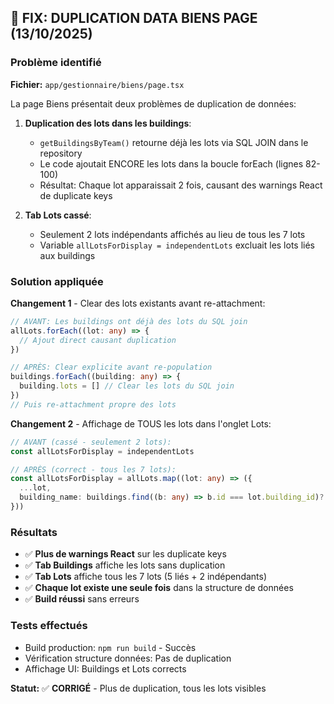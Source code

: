 ## 🐛 FIX: DUPLICATION DATA BIENS PAGE (13/10/2025)

### Problème identifié
**Fichier:** `app/gestionnaire/biens/page.tsx`

La page Biens présentait deux problèmes de duplication de données:

1. **Duplication des lots dans les buildings**:
   - `getBuildingsByTeam()` retourne déjà les lots via SQL JOIN dans le repository
   - Le code ajoutait ENCORE les lots dans la boucle forEach (lignes 82-100)
   - Résultat: Chaque lot apparaissait 2 fois, causant des warnings React de duplicate keys

2. **Tab Lots cassé**:
   - Seulement 2 lots indépendants affichés au lieu de tous les 7 lots
   - Variable `allLotsForDisplay = independentLots` excluait les lots liés aux buildings

### Solution appliquée

**Changement 1** - Clear des lots existants avant re-attachment:
```typescript
// AVANT: Les buildings ont déjà des lots du SQL join
allLots.forEach((lot: any) => {
  // Ajout direct causant duplication
})

// APRÈS: Clear explicite avant re-population
buildings.forEach((building: any) => {
  building.lots = [] // Clear les lots du SQL join
})
// Puis re-attachment propre des lots
```

**Changement 2** - Affichage de TOUS les lots dans l'onglet Lots:
```typescript
// AVANT (cassé - seulement 2 lots):
const allLotsForDisplay = independentLots

// APRÈS (correct - tous les 7 lots):
const allLotsForDisplay = allLots.map((lot: any) => ({
  ...lot,
  building_name: buildings.find((b: any) => b.id === lot.building_id)?.name || null
}))
```

### Résultats
- ✅ **Plus de warnings React** sur les duplicate keys
- ✅ **Tab Buildings** affiche les lots sans duplication
- ✅ **Tab Lots** affiche tous les 7 lots (5 liés + 2 indépendants)
- ✅ **Chaque lot existe une seule fois** dans la structure de données
- ✅ **Build réussi** sans erreurs

### Tests effectués
- Build production: `npm run build` - Succès
- Vérification structure données: Pas de duplication
- Affichage UI: Buildings et Lots corrects

**Statut:** ✅ **CORRIGÉ** - Plus de duplication, tous les lots visibles